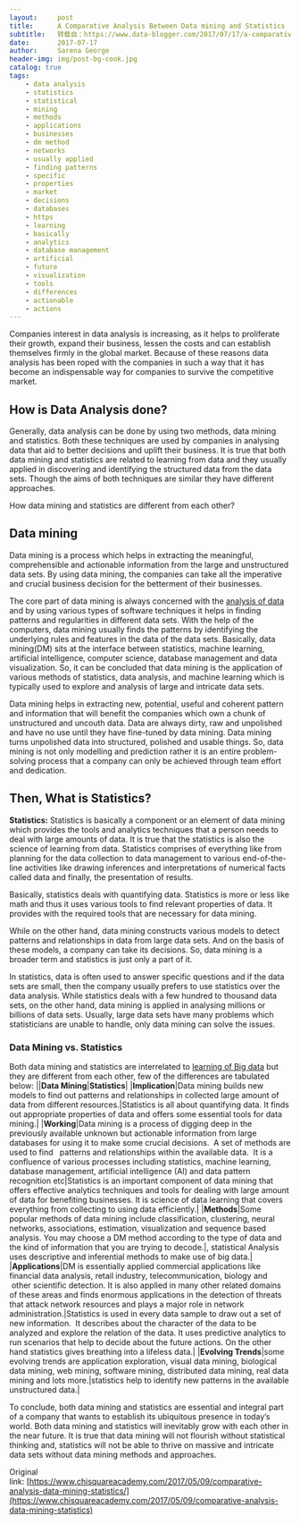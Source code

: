 ```yaml
---
layout:     post
title:      A Comparative Analysis Between Data mining and Statistics
subtitle:   转载自：https://www.data-blogger.com/2017/07/17/a-comparative-analysis-between-data-mining-and-statistics/
date:       2017-07-17
author:     Sarena George
header-img: img/post-bg-cook.jpg
catalog: true
tags:
    - data analysis
    - statistics
    - statistical
    - mining
    - methods
    - applications
    - businesses
    - dm method
    - networks
    - usually applied
    - finding patterns
    - specific
    - properties
    - market
    - decisions
    - databases
    - https
    - learning
    - basically
    - analytics
    - database management
    - artificial
    - future
    - visualization
    - tools
    - differences
    - actionable
    - actions
---
```


Companies interest in data analysis is increasing, as it helps to proliferate their growth, expand their business, lessen the costs and can establish themselves firmly in the global market. Because of these reasons data analysis has been roped with the companies in such a way that it has become an indispensable way for companies to survive the competitive market.



## **How is Data Analysis done?**

Generally, data analysis can be done by using two methods, data mining and statistics. Both these techniques are used by companies in analysing data that aid to better decisions and uplift their business. It is true that both data mining and statistics are related to learning from data and they usually applied in discovering and identifying the structured data from the data sets. Though the aims of both techniques are similar they have different approaches.

How data mining and statistics are different from each other?

## **Data mining**

Data mining is a process which helps in extracting the meaningful, comprehensible and actionable information from the large and unstructured data sets. By using data mining, the companies can take all the imperative and crucial business decision for the betterment of their businesses.

The core part of data mining is always concerned with the [analysis of data](https://www.chisquareacademy.com/) and by using various types of software techniques it helps in finding patterns and regularities in different data sets. With the help of the computers, data mining usually finds the patterns by identifying the underlying rules and features in the data of the data sets. Basically, data mining(DM) sits at the interface between statistics, machine learning, artificial intelligence, computer science, database management and data visualization. So, it can be concluded that data mining is the application of various methods of statistics, data analysis, and machine learning which is typically used to explore and analysis of large and intricate data sets.

Data mining helps in extracting new, potential, useful and coherent pattern and information that will benefit the companies which own a chunk of unstructured and uncouth data. Data are always dirty, raw and unpolished and have no use until they have fine-tuned by data mining. Data mining turns unpolished data into structured, polished and usable things. So, data mining is not only modelling and prediction rather it is an entire problem-solving process that a company can only be achieved through team effort and dedication.

## **Then, What is Statistics?**

**Statistics:** Statistics is basically a component or an element of data mining which provides the tools and analytics techniques that a person needs to deal with large amounts of data. It is true that the statistics is also the science of learning from data. Statistics comprises of everything like from planning for the data collection to data management to various end-of-the-line activities like drawing inferences and interpretations of numerical facts called data and finally, the presentation of results.

Basically, statistics deals with quantifying data. Statistics is more or less like math and thus it uses various tools to find relevant properties of data. It provides with the required tools that are necessary for data mining.

While on the other hand, data mining constructs various models to detect patterns and relationships in data from large data sets. And on the basis of these models, a company can take its decisions. So, data mining is a broader term and statistics is just only a part of it.

In statistics, data is often used to answer specific questions and if the data sets are small, then the company usually prefers to use statistics over the data analysis. While statistics deals with a few hundred to thousand data sets, on the other hand, data mining is applied in analysing millions or billions of data sets. Usually, large data sets have many problems which statisticians are unable to handle, only data mining can solve the issues.

### **Data Mining vs. Statistics**

Both data mining and statistics are interrelated to [learning of Big data](https://www.chisquareacademy.com/blog) but they are different from each other, few of the differences are tabulated below:
||**Data Mining**|**Statistics**|
|**Implication**|Data mining builds new models to find out patterns and relationships in collected large amount of data from different resources.|Statistics is all about quantifying data. It finds out appropriate properties of data and offers some essential tools for data mining.|
|**Working**|Data mining is a process of digging deep in the previously available unknown but actionable information from large databases for using it to make some crucial decisions.  A set of methods are used to find   patterns and relationships within the available data.  It is a confluence of various processes including statistics, machine learning, database management, artificial intelligence (AI) and data pattern recognition etc|Statistics is an important component of data mining that offers effective analytics techniques and tools for dealing with large amount of data for benefiting businesses. It is science of data learning that covers everything from collecting to using data efficiently.|
|**Methods**|Some popular methods of data mining include classification, clustering, neural networks, associations, estimation, visualization and sequence based analysis. You may choose a DM method according to the type of data and the kind of information that you are trying to decode.|, statistical Analysis uses descriptive and inferential methods to make use of big data.|
|**Applications**|DM is essentially applied commercial applications like financial data analysis, retail industry, telecommunication, biology and  other scientific detection. It is also applied in many other related domains of these areas and finds enormous applications in the detection of threats that attack network resources and plays a major role in network administration.|Statistics is used in every data sample to draw out a set of new information.  It describes about the character of the data to be analyzed and explore the relation of the data. It uses predictive analytics to run scenarios that help to decide about the future actions. On the other hand statistics gives breathing into a lifeless data.|
|**Evolving Trends**|some evolving trends are application exploration, visual data mining, biological data mining, web mining, software mining, distributed data mining, real data mining and lots more.|statistics help to identify new patterns in the available unstructured data.|

To conclude, both data mining and statistics are essential and integral part of a company that wants to establish its ubiquitous presence in today’s world. Both data mining and statistics will inevitably grow with each other in the near future. It is true that data mining will not flourish without statistical thinking and, statistics will not be able to thrive on massive and intricate data sets without data mining methods and approaches.



Original link: [https://www.chisquareacademy.com/2017/05/09/comparative-analysis-data-mining-statistics/](https://www.chisquareacademy.com/2017/05/09/comparative-analysis-data-mining-statistics)

 
